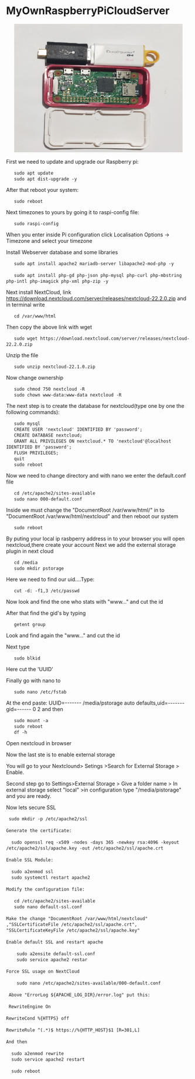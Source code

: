 # MyOwnRaspberryPiCloudServer


<p align="center">
  <img width="460" height="350" src="https://github.com/TheodoreGisis/MyOwnRaspberryPiCloudServer/blob/main/Raspberry_cloud/My_raspberry_cloud.jpg" >
</p>



First we need to update and upgrade our Raspberry pi:

       sudo apt update
       sudo apt dist-upgrade -y

After that reboot your system:

       sudo reboot
       
 Next timezones to yours by going it to raspi-config file: 
 
       sudo raspi-config
       
 When you enter inside Pi configuration click  Localisation Options -> Timezone  and select your timezone
       
 Install Webserver database and some libraries
 
       sudo apt install apache2 mariadb-server libapache2-mod-php -y
       
       sudo apt install php-gd php-json php-mysql php-curl php-mbstring php-intl php-imagick php-xml php-zip -y
 
 Next install NextCloud, link https://download.nextcloud.com/server/releases/nextcloud-22.2.0.zip and in terminal write 
 
       cd /var/www/html
       
  Then copy the above link with wget
  
       sudo wget https://download.nextcloud.com/server/releases/nextcloud-22.2.0.zip
       
  Unzip the file 
  
       sudo unzip nextcloud-22.1.0.zip
       
  Now change ownership
  
       sudo chmod 750 nextcloud -R
       sudo chown www-data:www-data nextcloud -R
       
   The next step is to create the database for nextcloud(type one by one the following commands):
       
       sudo mysql
       CREATE USER 'nextcloud' IDENTIFIED BY 'password';
       CREATE DATABASE nextcloud;
       GRANT ALL PRIVILEGES ON nextcloud.* TO 'nextcloud'@localhost IDENTIFIED BY 'password';
       FLUSH PRIVILEGES;
       quit
       sudo reboot
   
   Now we need to change directory and with nano we enter the default.conf file
   
       cd /etc/apache2/sites-available
       sudo nano 000-default.conf
      
   Inside we must change the "DocumentRoot /var/www/html/"  in to "DocumentRoot /var/www/html/nextcloud" and then reboot our system
    
       sudo reboot
       
   By puting your local ip rasbperry address in to your browser you will open nextcloud,there create your account
   Next we add the external storage plugin in next cloud
    
       cd /media
       sudo mkdir pstorage
    
   Here we need to find our uid....Type:
    
       cut -d: -f1,3 /etc/passwd
   
   Now look and find the one who stats with "www..." and cut the id
   
   After that find the gid's by typing
   
       getent group
      
   Look and find again the "www..." and cut the id
   
   Next type
   
       sudo blkid
    
   Here cut the 'UUID'
   
   Finally go with nano  to 
   
       sudo nano /etc/fstab
       
   At the end paste:  UUID=------- /media/pstorage auto defaults,uid=-------gid=------ 0 2  and then 
   
       sudo mount -a
       sudo reboot
       df -h
   Open nextcloud in browser
   
   Now the last ste is to enable external storage
   
   You will go to your Nextclound> Setings >Search for External Storage > Enable.
   
   Second step go to Settings>External Storage > Give a folder name > In external storage select "local" >in configuration type "/media/pistorage" and you are ready.
   
   Now lets secure SSL
   
     sudo mkdir -p /etc/apache2/ssl
     
    Generate the certificate:
      
      sudo openssl req -x509 -nodes -days 365 -newkey rsa:4096 -keyout /etc/apache2/ssl/apache.key -out /etc/apache2/ssl/apache.crt
      
    Enable SSL Module:
      
      sudo a2enmod ssl
      sudo systemctl restart apache2
      
    Modify the configuration file:
    
       cd /etc/apache2/sites-available
       sudo nano default-ssl.conf
       
    Make the change "DocumentRoot /var/www/html/nextcloud" ,"SSLCertificateFile /etc/apache2/ssl/apache.crt", "SSLCertificateKeyFile /etc/apache2/ssl/apache.key"
    
    Enable default SSL and restart apache
      
        sudo a2ensite default-ssl.conf
        sudo service apache2 restar

    Force SSL usage on NextCloud
    
        sudo nano /etc/apache2/sites-available/000-default.conf
        
     Above "ErrorLog ${APACHE_LOG_DIR}/error.log" put this: 
     
     RewriteEngine On
     
    RewriteCond %{HTTPS} off
    
    RewriteRule ^(.*)$ https://%{HTTP_HOST}$1 [R=301,L]
        
    And then 
    
      sudo a2enmod rewrite
      sudo service apache2 restart

      sudo reboot
